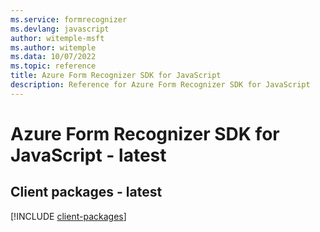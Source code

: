```yaml
---
ms.service: formrecognizer
ms.devlang: javascript
author: witemple-msft
ms.author: witemple
ms.data: 10/07/2022
ms.topic: reference
title: Azure Form Recognizer SDK for JavaScript
description: Reference for Azure Form Recognizer SDK for JavaScript
---
```

# Azure Form Recognizer SDK for JavaScript - latest

## Client packages - latest
[!INCLUDE [client-packages](form-recognizer-client-index.md)]